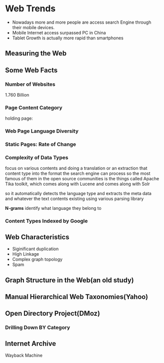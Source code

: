 # Web Trends 

+ Nowadays more and more people are access search Engine through their mobile devices.
+ Mobile Internet access surpassed PC in China 
+ Tablet Growth is actually more rapid than smartphones

## Measuring the Web

## Some Web Facts

### Number of Websites

1.760 Billion

### Page Content Category

holding page:

### Web Page Language Diversity

### Static Pages: Rate of Change 

### Complexity of Data Types

focus on various contents and doing a translation or an extraction that content type 
into the format the search engine can process
so the most famous of them in the open source communities is the things
called Apache Tika toolkit, which comes along with Lucene and comes along with Solr

so it automatically detects the language type and extracts the meta data and 
whatever the text contents existing using various parsing library

**N-grams** identify what language they belong to 

### Content Types Indexed by Google

## Web Characteristics

+ Siginificant duplication
+ High Linkage
+ Complex graph topology
+ Spam

## Graph Structure in the Web(an old study)

## Manual Hierarchical Web Taxonomies(Yahoo)

## Open Directory Project(DMoz)

### Drilling Down BY Category

## Internet Archive

Wayback Machine




